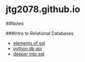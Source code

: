 # jtg2078.github.io

##Notes

###Intro to Relational Databases
* [elements of sql](relational-db/elements-of-sql.html)
* [python db api](relational-db/python-db-api.html)
* [deeper into sql](relational-db/deeper-into-sql.html)
